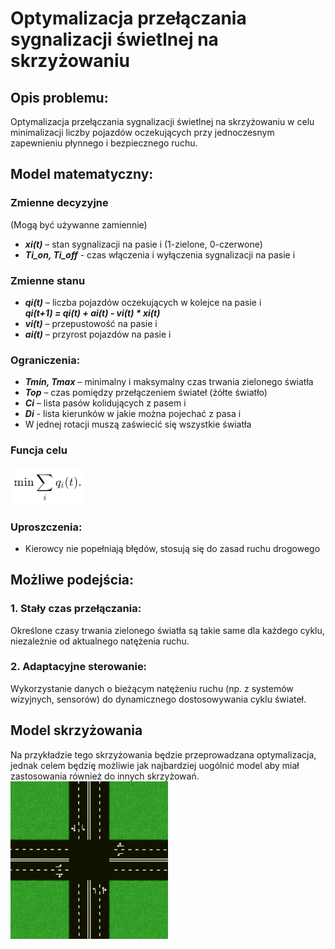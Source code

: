 # Optymalizacja przełączania sygnalizacji świetlnej na skrzyżowaniu

## Opis problemu:
Optymalizacja przełączania sygnalizacji świetlnej na skrzyżowaniu w celu minimalizacji liczby pojazdów oczekujących przy jednoczesnym zapewnieniu płynnego i bezpiecznego ruchu.


## Model matematyczny:

### Zmienne decyzyjne
(Mogą być używanne zamiennie) 
* ***xi(t)*** – stan sygnalizacji na pasie i (1-zielone, 0-czerwone)
* ***Ti_on, Ti_off*** - czas włączenia i wyłączenia sygnalizacji na pasie i 

### Zmienne stanu
* ***qi(t)*** – liczba pojazdów oczekujących w kolejce na pasie i  
  ***qi(t+1) = qi(t) + ai(t) - vi(t) * xi(t)***
* ***vi(t)*** – przepustowość na pasie i  
* ***ai(t)*** – przyrost pojazdów na pasie i    

### Ograniczenia:
* ***Tmin, Tmax*** – minimalny i maksymalny czas trwania zielonego światła  
* ***Top*** – czas pomiędzy przełączeniem świateł (żółte światło)  
* ***Ci*** – lista pasów kolidujących z pasem i
* ***Di*** - lista kierunków w jakie można pojechać z pasa i
* W jednej rotacji muszą zaświecić się wszystkie światła  
 


### Funcja celu
![Równanie](images/equation_minimize.PNG)

### Uproszczenia:
* Kierowcy nie popełniają błędów, stosują się do zasad ruchu drogowego

## Możliwe podejścia:
### 1. Stały czas przełączania:
Określone czasy trwania zielonego światła są takie same dla każdego cyklu, niezależnie od aktualnego natężenia ruchu.

### 2. Adaptacyjne sterowanie:
Wykorzystanie danych o bieżącym natężeniu ruchu (np. z systemów wizyjnych, sensorów) do dynamicznego dostosowywania cyklu świateł.


## Model skrzyżowania
Na przykładzie tego skrzyżowania będzie przeprowadzana optymalizacja, jednak celem będzię możliwie jak najbardziej uogólnić model aby miał zastosowania również do innych skrzyżowań.  
<img alt="Obraz skrzyżowania" src="images/crossroad.jpg" width=50% height=50%>
